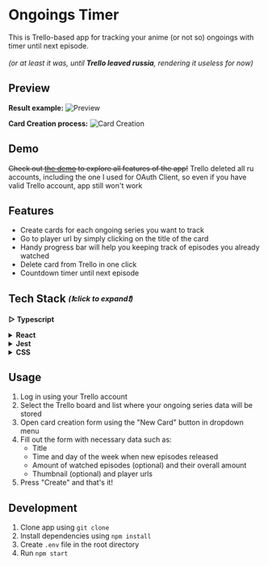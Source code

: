 # Ongoings Timer
This is Trello-based app for tracking your anime (or not so) ongoings with timer until next episode.
<br/>
<br/>
_(or at least it was, until **Trello leaved russia**, rendering it useless for now)_

## Preview

**Result example:**
![Preview](https://github.com/stinger222/ongoings-timer/assets/39219491/a25edcbd-165e-44b4-a506-b7bf8458f08c)

**Card Creation process:**
![Card Creation](https://github.com/stinger222/ongoings-timer/assets/39219491/1f9e3a89-0700-4c9c-9e29-9dc2e6f3d2de)

## Demo
~~Check out [the demo](https://stinger222.github.io/ongoings-timer) to explore all features of the app!~~
Trello deleted all ru accounts, including the one I used for OAuth Client, so even if you have valid Trello account, app still won't work

## Features
  - Create cards for each ongoing series you want to track
  - Go to player url by simply clicking on the title of the card
  - Handy progress bar will help you keeping track of episodes you already watched 
  - Delete card from Trello in one click
  - Countdown timer until next episode

## Tech Stack <i><sub><sup>(❗click to expand❗)</sup></sub></i>
 <b>▷ Typescript</b>
 
 <details>
   <summary><b>React</b></summary>
  
   - Redux & Redux Toolkit
     > For global state management and data fetching
   - Formik
     > To create card creation form with necessary logic such as validation and form state management
   - React Router Dom
     > For dynamic routing and navigation in the app 
</details>

 <details>
   <summary><b>Jest</b></summary>
  
   - Unit Testing
</details>

 <details>
   <summary><b>CSS</b></summary>

   - React Spring
     > Used to create mount animation for cards
   - React transition group
     > To animate navigation in dropdown menu
   - CSS Modules
     > For general components styling
</details>

## Usage
  1. Log in using your Trello account
  2. Select the Trello board and list where your ongoing series data will be stored
  3. Open card creation form  using the "New Card" button in dropdown menu
  4. Fill out the form with necessary data such as:
      - Title
      - Time and day of the week when new episodes released
      - Amount of watched episodes (optional) and their overall amount
      - Thumbnail (optional) and player urls 
  5. Press "Create" and that's it!

## Development
1. Clone app using `git clone`
2. Install dependencies using `npm install`
3. Create `.env` file in the root directory
4. Run `npm start` 
